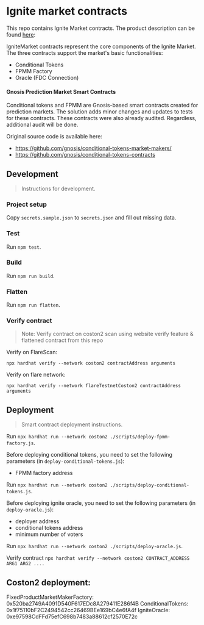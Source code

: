 # Ignite market contracts

This repo contains Ignite Market contracts. The product description can be found [here](ProductDescription.md):

IgniteMarket contracts represent the core components of the Ignite Market. The three contracts support the market's basic functionalities:

- Conditional Tokens
- FPMM Factory
- Oracle (FDC Connection)

#### Gnosis Prediction Market Smart Contracts

Conditional tokens and FPMM are Gnosis-based smart contracts created for prediction markets. The solution adds minor changes and updates to tests for these contracts. These contracts were also already audited. Regardless, additional audit will be done.

Original source code is available here:

- https://github.com/gnosis/conditional-tokens-market-makers/
- https://github.com/gnosis/conditional-tokens-contracts

## Development

> Instructions for development.

### Project setup

Copy `secrets.sample.json` to `secrets.json` and fill out missing data.

### Test

Run `npm test`.

### Build

Run `npm run build`.

### Flatten

Run `npm run flatten`.

### Verify contract

> Note: Verify contract on coston2 scan using website verify feature & flattened contract from this repo

Verify on FlareScan:

```
npx hardhat verify --network coston2 contractAddress arguments
```

Verify on flare network:

```
npx hardhat verify --network flareTestnetCoston2 contractAddress arguments
```

## Deployment

> Smart contract deployment instructions.

Run `npx hardhat run --network coston2 ./scripts/deploy-fpmm-factory.js`.

Before deploying conditional tokens, you need to set the following parameters (in `deploy-conditional-tokens.js`):

- FPMM factory address

Run `npx hardhat run --network coston2 ./scripts/deploy-conditional-tokens.js`.

Before deploying ignite oracle, you need to set the following parameters (in `deploy-oracle.js`):

- deployer address
- conditional tokens address
- minimum number of voters

Run `npx hardhat run --network coston2 ./scripts/deploy-oracle.js`.

Verify contract `npx hardhat verify --network coston2 CONTRACT_ADDRESS ARG1 ARG2 ....`


## Coston2 deployment:
FixedProductMarketMakerFactory: 0x520ba2749A4091D540F617EDc8A279411E286f4B
ConditionalTokens: 0x1f75110bF2C2494542cc26469BEe169bC4e6fA4f
IgniteOracle: 0xe97598CdFFd75efC698b7483a88612cf2570E72c
